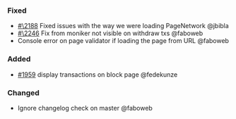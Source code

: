 ### Fixed

- [#\2188](https://github.com/cosmos/voyager/issues/2188) Fixed issues with the way we were loading PageNetwork @jbibla
- [#\2246](https://github.com/cosmos/voyager/issues/2246) Fix from moniker not visible on withdraw txs @faboweb
- Console error on page validator if loading the page from URL @faboweb

### Added

- [\#1959](https://github.com/cosmos/voyager/issues/1959) display transactions on block page @fedekunze

### Changed
- Ignore changelog check on master @faboweb